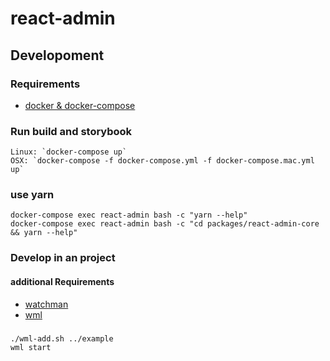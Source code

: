 # react-admin

## Developoment

### Requirements

-   [docker & docker-compose](https://docs.docker.com/compose/)

### Run build and storybook

    Linux: `docker-compose up`
    OSX: `docker-compose -f docker-compose.yml -f docker-compose.mac.yml up`

### use yarn

    docker-compose exec react-admin bash -c "yarn --help"
    docker-compose exec react-admin bash -c "cd packages/react-admin-core && yarn --help"

### Develop in an project

#### additional Requirements

-   [watchman](https://facebook.github.io/watchman/)
-   [wml](https://github.com/wix/wml)

###

    ./wml-add.sh ../example
    wml start

